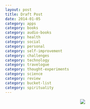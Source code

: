 ```yaml
---
layout: post
title: Draft Post
date: 2014-01-05
category: apps
category: books
category: audio-books
category: health
category: social
category: personal
category: self-improvement
category: challenges
category: technology
category: travelogue
category: thought-experiments
category: science
category: review
category: bucket-list
category: spirituality
---
```


<div style="text-align: center;">
<img src="{{site.img-url}}/Premkumar_Masilamani.jpg"/>
</div>


